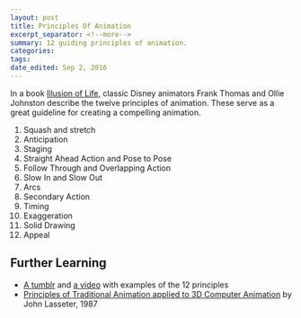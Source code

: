 ```yaml
---
layout: post	
title: Principles Of Animation
excerpt_separator: <!--more-->
summary: 12 guiding principles of animation.
categories:
tags:
date_edited: Sep 2, 2016
---
```


In a book [Illusion of Life](https://www.amazon.com/Illusion-Life-Disney-Animation/dp/0786860707/ref=sr_1_1?ie=UTF8&qid=1472853577&sr=8-1&keywords=illusion+of+life), classic Disney animators Frank Thomas and Ollie Johnston describe the twelve principles of animation. These serve as a great guideline for creating a compelling animation. 


1. Squash and stretch
2. Anticipation
3. Staging
4. Straight Ahead Action and Pose to Pose
5. Follow Through and Overlapping Action
6. Slow In and Slow Out
7. Arcs
8. Secondary Action
9. Timing
10. Exaggeration
11. Solid Drawing
12. Appeal



<!--
##   the extra 12 principles
-->




## Further Learning
- [A tumblr](http://the12principles.tumblr.com/) and [a video](https://vimeo.com/93206523) with examples of the 12 principles
- [Principles of Traditional Animation applied to 3D Computer Animation](http://www.siggraph.org/education/materials/HyperGraph/animation/character_animation/principles/prin_trad_anim.htm) by John Lasseter, 1987

<!-- footnotes -->
